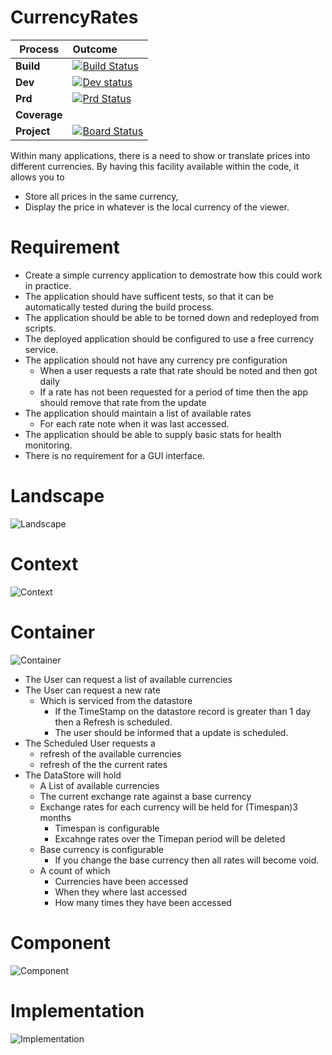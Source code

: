 # CurrencyRates


| Process | Outcome|
|-|:-|
| **Build**     | [![Build Status](https://dev.azure.com/zoomalong/CurrencyRates/_apis/build/status/CurrencyRates-CI?branchName=master)](https://dev.azure.com/zoomalong/CurrencyRates/_build/latest?definitionId=5&branchName=master)
| **Dev**       | [![Dev status](https://vsrm.dev.azure.com/zoomalong/_apis/public/Release/badge/b444efd2-a37f-47de-92dd-27598a147b24/2/2)](https://vsrm.dev.azure.com/zoomalong/_apis/public/Release/badge/b444efd2-a37f-47de-92dd-27598a147b24/2/2)
| **Prd**       | [![Prd Status](https://vsrm.dev.azure.com/zoomalong/_apis/public/Release/badge/b444efd2-a37f-47de-92dd-27598a147b24/2/4)](https://vsrm.dev.azure.com/zoomalong/_apis/public/Release/badge/b444efd2-a37f-47de-92dd-27598a147b24/2/4)
| **Coverage**  | 
| **Project**   |[![Board Status](https://dev.azure.com/zoomalong/b444efd2-a37f-47de-92dd-27598a147b24/64f38721-702c-4b91-ab73-3a60ea6cd889/_apis/work/boardbadge/dea5cb40-fe34-46d6-bd26-5b69db76f356?columnOptions=1)](https://dev.azure.com/zoomalong/b444efd2-a37f-47de-92dd-27598a147b24/_boards/board/t/64f38721-702c-4b91-ab73-3a60ea6cd889/Microsoft.RequirementCategory)


Within many applications, there is a need to show or translate prices into different currencies. 
By having this facility available within the code, it allows you to 
* Store all prices in the same currency, 
* Display the price in whatever is the local currency of the viewer.

# Requirement

* Create a simple currency application to demostrate how this could work in practice.
* The application should have sufficent tests, so that it can be automatically tested during the build process.
* The application should be able to be torned down and redeployed from scripts.
* The deployed application should be configured to use a free currency service.
* The application should not have any currency pre configuration
    * When a user requests a rate that rate should be noted and then got daily
    * If a rate has not been requested for a period of time then the app should remove that rate from the update
* The application should maintain a list of available rates
  * For each rate note when it was last accessed.
* The application should be able to supply basic stats for health monitoring.
* There is no requirement for a GUI interface.
 
# Landscape

![Landscape](http://www.plantuml.com/plantuml/proxy?cache=no&src=https://raw.github.com/newportg/CurrencyRates/master/puml/1-Landscape.puml)

# Context

![Context](http://www.plantuml.com/plantuml/proxy?cache=no&src=https://raw.github.com/newportg/CurrencyRates/master/puml/2-Context.puml)

# Container

![Container](http://www.plantuml.com/plantuml/proxy?cache=no&src=https://raw.github.com/newportg/CurrencyRates/master/puml/3-Container.puml)

* The User can request a list of available currencies
* The User can request a new rate
  * Which is serviced from the datastore
    * If the TimeStamp on the datastore record is greater than 1 day then a Refresh is scheduled.
    * The user should be informed that a update is scheduled.
* The Scheduled User requests a 
  * refresh of the available currencies
  * refresh of the the current rates
* The DataStore will hold
  * A List of available currencies 
  * The current exchange rate against a base currency
  * Exchange rates for each currency will be held for (Timespan)3 months
    * Timespan is configurable
    * Excahnge rates over the Timepan period will be deleted
  * Base currency is configurable
    * If you change the base currency then all rates will become void.
  * A count of which 
    * Currencies have been accessed
    * When they where last accessed
    * How many times they have been accessed


# Component

![Component](http://www.plantuml.com/plantuml/proxy?cache=no&src=https://raw.github.com/newportg/CurrencyRates/master/puml/4-Component.puml)


# Implementation

![Implementation](http://www.plantuml.com/plantuml/proxy?cache=no&src=https://raw.github.com/newportg/CurrencyRates/master/puml/Implementation.puml)
